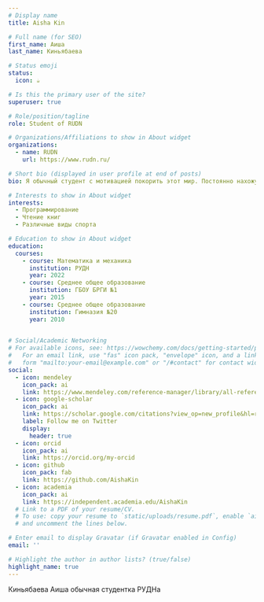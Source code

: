 ```yaml
---
# Display name
title: Aisha Kin

# Full name (for SEO)
first_name: Аиша
last_name: Киньябаева

# Status emoji
status:
  icon: ☕️

# Is this the primary user of the site?
superuser: true

# Role/position/tagline
role: Student of RUDN

# Organizations/Affiliations to show in About widget
organizations:
  - name: RUDN
    url: https://www.rudn.ru/

# Short bio (displayed in user profile at end of posts)
bio: Я обычный студент с мотивацией покорить этот мир. Постоянно нахожусь в поиске чего-то нового, каждый день вкладываюсь в свое развитие

# Interests to show in About widget
interests:
  - Программирование
  - Чтение книг
  - Различные виды спорта

# Education to show in About widget
education:
  courses:
    - course: Математика и механика
      institution: РУДН
      year: 2022
    - course: Среднее общее образование
      institution: ГБОУ БРГИ №1
      year: 2015
    - course: Среднее общее образование
      institution: Гимназия №20
      year: 2010
    

# Social/Academic Networking
# For available icons, see: https://wowchemy.com/docs/getting-started/page-builder/#icons
#   For an email link, use "fas" icon pack, "envelope" icon, and a link in the
#   form "mailto:your-email@example.com" or "/#contact" for contact widget.
social:
  - icon: mendeley
    icon_pack: ai
    link: https://www.mendeley.com/reference-manager/library/all-references
  - icon: google-scholar
    icon_pack: ai
    link: https://scholar.google.com/citations?view_op=new_profile&hl=ru
    label: Follow me on Twitter
    display:
      header: true
  - icon: orcid
    icon_pack: ai
    link: https://orcid.org/my-orcid
  - icon: github
    icon_pack: fab
    link: https://github.com/AishaKin
  - icon: academia
    icon_pack: ai
    link: https://independent.academia.edu/AishaKin
  # Link to a PDF of your resume/CV.
  # To use: copy your resume to `static/uploads/resume.pdf`, enable `ai` icons in `params.yaml`,
  # and uncomment the lines below.

# Enter email to display Gravatar (if Gravatar enabled in Config)
email: ''

# Highlight the author in author lists? (true/false)
highlight_name: true
---
```


Киньябаева Аиша обычная студентка РУДНа
